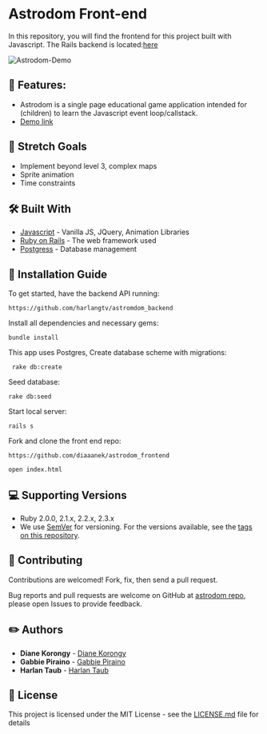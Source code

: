 # Astrodom Front-end
In this repository, you will find the frontend for this project built with Javascript. The Rails backend is located:[here](https://github.com/harlangtv/astromdom_backend)

![Astrodom-Demo](https://github.com/diaaanek/astrodom_frontend/master/pic.png)

## 📌 Features:
* Astrodom is a single page educational game application intended for (children) to learn the Javascript event loop/callstack. 
* [Demo link](https://youtu.be/Ex7bu01QB8w)

## 🎯 Stretch Goals
* Implement beyond level 3, complex maps
* Sprite animation
* Time constraints

## 🛠 Built With
* [Javascript](https://www.javascript.com/) - Vanilla JS, JQuery, Animation Libraries
* [Ruby on Rails](https://rubyonrails.org/) - The web framework used
* [Postgress](https://www.sqlite.org/) - Database management

## 📑 Installation Guide

To get started, have the backend API running:

`https://github.com/harlangtv/astromdom_backend`

Install all dependencies and necessary gems:

`bundle install `

This app uses Postgres, Create database scheme with migrations:

` rake db:create`

Seed database:

` rake db:seed `

Start local server:

` rails s `

Fork and clone the front end repo:

`https://github.com/diaaanek/astrodom_frontend`

`open index.html`

## 💻 Supporting Versions
- Ruby 2.0.0, 2.1.x, 2.2.x, 2.3.x
- We use [SemVer](http://semver.org/) for versioning. For the versions available, see the [tags on this repository](https://github.com/your/project/tags).

## 🤩 Contributing

Contributions are welcomed!  Fork, fix, then send a pull request.

Bug reports and pull requests are welcome on GitHub at [astrodom repo](https://github.com/diaaanek/astrodom_frontend), please open Issues to provide feedback.

## ✏️ Authors

* **Diane Korongy** - [Diane Korongy](https://github.com/diaaanek)
* **Gabbie Piraino** - [Gabbie Piraino](https://github.com/pirainogi )
* **Harlan Taub** - [Harlan Taub](https://github.com/harlangtv )

## 📗 License

This project is licensed under the MIT License - see the [LICENSE.md](LICENSE.md) file for details
